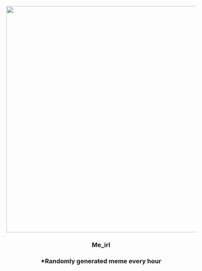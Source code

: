 <p align="center">
        <img src="https://i.redd.it/nq0v5rb8cs591.jpg" width="600" height="600">
        </p>
        <h3 align="center">Me_irl</h3>
        <h3 align="center">*Randomly generated meme every hour</h3>
    